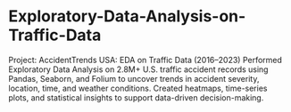 # Exploratory-Data-Analysis-on-Traffic-Data
Project: AccidentTrends USA: EDA on Traffic Data (2016–2023)
Performed Exploratory Data Analysis on 2.8M+ U.S. traffic accident records using Pandas, Seaborn, and Folium to uncover trends in accident severity, location, time, and weather conditions. Created heatmaps, time-series plots, and statistical insights to support data-driven decision-making.
